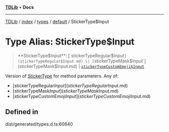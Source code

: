 [**TDLib**](../../../../../../README.md) • **Docs**

***

[TDLib](../../../../../../modules.md) / [index](../../../../../README.md) / [types](../../../README.md) / [default](../README.md) / StickerType$Input

# Type Alias: StickerType$Input

> **StickerType$Input**: [`stickerTypeRegular$Input`](stickerTypeRegular$Input.md) \| [`stickerTypeMask$Input`](stickerTypeMask$Input.md) \| [`stickerTypeCustomEmoji$Input`](stickerTypeCustomEmoji$Input.md)

Version of [StickerType](StickerType.md) for method parameters.
Any of:
- [stickerTypeRegular$Input](stickerTypeRegular$Input.md)
- [stickerTypeMask$Input](stickerTypeMask$Input.md)
- [stickerTypeCustomEmoji$Input](stickerTypeCustomEmoji$Input.md)

## Defined in

dist/generated/types.d.ts:60640
